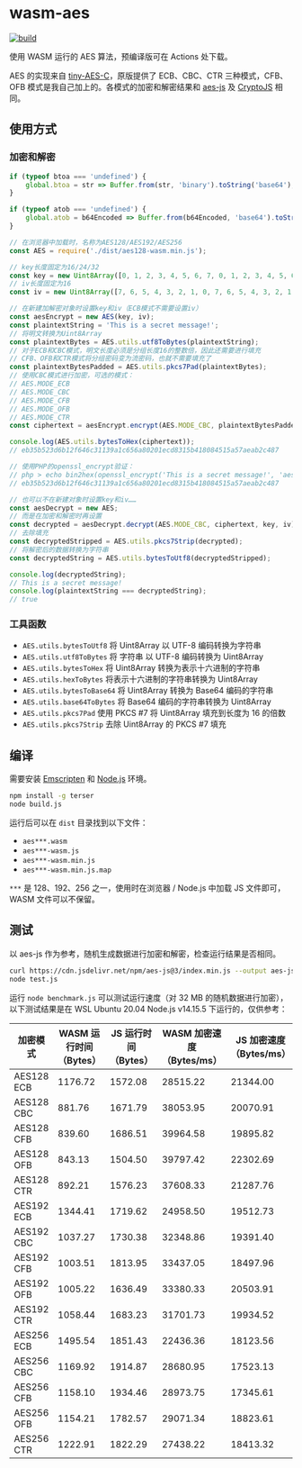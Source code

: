 # wasm-aes

[![build](https://github.com/TransparentLC/wasm-aes/actions/workflows/build/badge.svg)](https://github.com/TransparentLC/wasm-aes/actions)

使用 WASM 运行的 AES 算法，预编译版可在 Actions 处下载。

AES 的实现来自 [tiny-AES-C](https://github.com/kokke/tiny-AES-C)，原版提供了 ECB、CBC、CTR 三种模式，CFB、OFB 模式是我自己加上的。各模式的加密和解密结果和 [aes-js](https://github.com/ricmoo/aes-js) 及 [CryptoJS](https://github.com/brix/crypto-js) 相同。

## 使用方式

### 加密和解密

```js
if (typeof btoa === 'undefined') {
    global.btoa = str => Buffer.from(str, 'binary').toString('base64');
}

if (typeof atob === 'undefined') {
    global.atob = b64Encoded => Buffer.from(b64Encoded, 'base64').toString('binary');
}

// 在浏览器中加载时，名称为AES128/AES192/AES256
const AES = require('./dist/aes128-wasm.min.js');

// key长度固定为16/24/32
const key = new Uint8Array([0, 1, 2, 3, 4, 5, 6, 7, 0, 1, 2, 3, 4, 5, 6, 7]);
// iv长度固定为16
const iv = new Uint8Array([7, 6, 5, 4, 3, 2, 1, 0, 7, 6, 5, 4, 3, 2, 1, 0]);

// 在新建加解密对象时设置key和iv（ECB模式不需要设置iv）
const aesEncrypt = new AES(key, iv);
const plaintextString = 'This is a secret message!';
// 将明文转换为Uint8Array
const plaintextBytes = AES.utils.utf8ToBytes(plaintextString);
// 对于ECB和CBC模式，明文长度必须是分组长度16的整数倍，因此还需要进行填充
// CFB、OFB和CTR模式将分组密码变为流密码，也就不需要填充了
const plaintextBytesPadded = AES.utils.pkcs7Pad(plaintextBytes);
// 使用CBC模式进行加密，可选的模式：
// AES.MODE_ECB
// AES.MODE_CBC
// AES.MODE_CFB
// AES.MODE_OFB
// AES.MODE_CTR
const ciphertext = aesEncrypt.encrypt(AES.MODE_CBC, plaintextBytesPadded);

console.log(AES.utils.bytesToHex(ciphertext));
// eb35b523d6b12f646c31139a1c656a80201ecd8315b418084515a57aeab2c487

// 使用PHP的openssl_encrypt验证：
// php > echo bin2hex(openssl_encrypt('This is a secret message!', 'aes-128-cbc', hex2bin('00010203040506070001020304050607'), OPENSSL_RAW_DATA, hex2bin('07060504030201000706050403020100')));
// eb35b523d6b12f646c31139a1c656a80201ecd8315b418084515a57aeab2c487

// 也可以不在新建对象时设置key和iv……
const aesDecrypt = new AES;
// 而是在加密和解密时再设置
const decrypted = aesDecrypt.decrypt(AES.MODE_CBC, ciphertext, key, iv);
// 去除填充
const decryptedStripped = AES.utils.pkcs7Strip(decrypted);
// 将解密后的数据转换为字符串
const decryptedString = AES.utils.bytesToUtf8(decryptedStripped);

console.log(decryptedString);
// This is a secret message!
console.log(plaintextString === decryptedString);
// true
```

### 工具函数

* `AES.utils.bytesToUtf8` 将 Uint8Array 以 UTF-8 编码转换为字符串
* `AES.utils.utf8ToBytes` 将 字符串 以 UTF-8 编码转换为 Uint8Array
* `AES.utils.bytesToHex` 将 Uint8Array 转换为表示十六进制的字符串
* `AES.utils.hexToBytes` 将表示十六进制的字符串转换为 Uint8Array
* `AES.utils.bytesToBase64` 将 Uint8Array 转换为 Base64 编码的字符串
* `AES.utils.base64ToBytes` 将 Base64 编码的字符串转换为 Uint8Array
* `AES.utils.pkcs7Pad` 使用 PKCS #7 将 Uint8Array 填充到长度为 16 的倍数
* `AES.utils.pkcs7Strip` 去除 Uint8Array 的 PKCS #7 填充

## 编译

需要安装 [Emscripten](https://emscripten.org) 和 [Node.js](https://nodejs.org) 环境。

```bash
npm install -g terser
node build.js
```

运行后可以在 `dist` 目录找到以下文件：
* `aes***.wasm`
* `aes***-wasm.js`
* `aes***-wasm.min.js`
* `aes***-wasm.min.js.map`

`***` 是 128、192、256 之一，使用时在浏览器 / Node.js 中加载 JS 文件即可，WASM 文件可以不保留。

## 测试

以 aes-js 作为参考，随机生成数据进行加密和解密，检查运行结果是否相同。

```bash
curl https://cdn.jsdelivr.net/npm/aes-js@3/index.min.js --output aes-js.min.js
node test.js
```

运行 `node benchmark.js` 可以测试运行速度（对 32 MB 的随机数据进行加密），以下测试结果是在 WSL Ubuntu 20.04 Node.js v14.15.5 下运行的，仅供参考：

| 加密模式 | WASM 运行时间（Bytes） | JS 运行时间（Bytes） | WASM 加密速度（Bytes/ms） | JS 加密速度（Bytes/ms） | 比例 |
| - | - | - | - | - | - |
| AES128 ECB | 1176.72 | 1572.08 | 28515.22 | 21344.00 | 1.34 |
| AES128 CBC | 881.76 | 1671.79 | 38053.95 | 20070.91 | 1.90 |
| AES128 CFB | 839.60 | 1686.51 | 39964.58 | 19895.82 | 2.01 |
| AES128 OFB | 843.13 | 1504.50 | 39797.42 | 22302.69 | 1.78 |
| AES128 CTR | 892.21 | 1576.23 | 37608.33 | 21287.76 | 1.77 |
| AES192 ECB | 1344.41 | 1719.62 | 24958.50 | 19512.73 | 1.28 |
| AES192 CBC | 1037.27 | 1730.38 | 32348.86 | 19391.40 | 1.67 |
| AES192 CFB | 1003.51 | 1813.95 | 33437.05 | 18497.96 | 1.81 |
| AES192 OFB | 1005.22 | 1636.49 | 33380.33 | 20503.91 | 1.63 |
| AES192 CTR | 1058.44 | 1683.23 | 31701.73 | 19934.52 | 1.59 |
| AES256 ECB | 1495.54 | 1851.43 | 22436.36 | 18123.56 | 1.24 |
| AES256 CBC | 1169.92 | 1914.87 | 28680.95 | 17523.13 | 1.64 |
| AES256 CFB | 1158.10 | 1934.46 | 28973.75 | 17345.61 | 1.67 |
| AES256 OFB | 1154.21 | 1782.57 | 29071.34 | 18823.61 | 1.54 |
| AES256 CTR | 1222.91 | 1822.29 | 27438.22 | 18413.32 | 1.49 |
